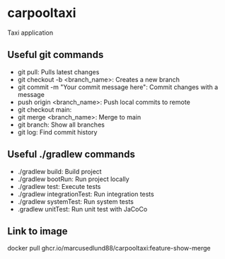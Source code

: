 # carpooltaxi
Taxi application

## Useful git commands
- git pull: Pulls latest changes
- git checkout -b <branch_name>: Creates a new branch
- git commit -m "Your commit message here": Commit changes with a message
- push origin <branch_name>: Push local commits to remote
- git checkout main: 
- git merge <branch_name>: Merge to main
- git branch: Show all branches
- git log: Find commit history

## Useful ./gradlew commands
- ./gradlew build: Build project
- ./gradlew bootRun: Run project locally
- ./gradlew test: Execute tests
- ./gradlew integrationTest: Run integration tests
- ./gradlew systemTest: Run system tests
- .gradlew unitTest: Run unit test with JaCoCo

## Link to image
docker pull ghcr.io/marcusedlund88/carpooltaxi:feature-show-merge

